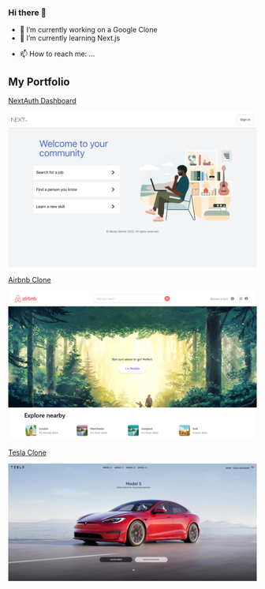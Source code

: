 ### Hi there 👋

- 🔭 I’m currently working on a Google Clone
- 🌱 I’m currently learning Next.js
<!-- - 👯 I’m looking to collaborate on ...
- 🤔 I’m looking for help with ...
- 💬 Ask me about ...
-->
- 📫 How to reach me: ...
<!-- 
- 😄 Pronouns: ...
- ⚡ Fun fact: ...
-->

## My Portfolio

[NextAuth Dashboard](https://dashboard-wine-one.vercel.app/)

![Home Page](/screenshots/dashboard.PNG "Home Page")

[Airbnb Clone](https://nextjs-airbnb-clone-lyart.vercel.app/)

![Home Page](/screenshots/Airbnb-Clone.PNG "Home Page")

[Tesla Clone](https://affectionate-shirley-9321ea.netlify.app/)

![Home Page](/screenshots/Tesla-Clone.png "Home Page")

